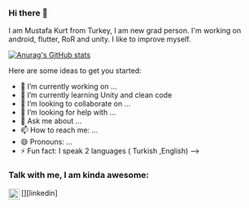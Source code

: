 ### Hi there 👋
I am Mustafa Kurt from Turkey,  I am new grad person. I'm working on android, flutter, RoR and unity. I like to improve myself.

[![Anurag's GitHub stats](https://github-readme-stats.vercel.app/api?username=mustafakurt07)](https://github.com/anuraghazra/github-readme-stats)



Here are some ideas to get you started:

- 🔭 I’m currently working on ...
- 🌱 I’m currently learning Unity and clean code
- 👯 I’m looking to collaborate on ...
- 🤔 I’m looking for help with ...
- 💬 Ask me about ...
- 📫 How to reach me: ...
- 😄 Pronouns: ...
- ⚡ Fun fact: I speak 2 languages ( Turkish ,English)
-->

### Talk with me, I am kinda awesome:
[<img align="left" alt="mustafa-kurt-07 | LinkedIn" width="22px" src="https://cdn.jsdelivr.net/npm/simple-icons@v3/icons/linkedin.svg" />][linkedin]
<br />
